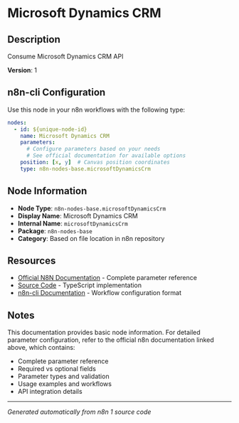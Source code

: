 # Microsoft Dynamics CRM

## Description

Consume Microsoft Dynamics CRM API

**Version**: 1

## n8n-cli Configuration

Use this node in your n8n workflows with the following type:

```yaml
nodes:
  - id: ${unique-node-id}
    name: Microsoft Dynamics CRM
    parameters:
      # Configure parameters based on your needs
      # See official documentation for available options
    position: [x, y]  # Canvas position coordinates
    type: n8n-nodes-base.microsoftDynamicsCrm
```

## Node Information

- **Node Type**: `n8n-nodes-base.microsoftDynamicsCrm`
- **Display Name**: Microsoft Dynamics CRM
- **Internal Name**: `microsoftDynamicsCrm`
- **Package**: `n8n-nodes-base`
- **Category**: Based on file location in n8n repository

## Resources

- [Official N8N Documentation](https://docs.n8n.io/integrations/builtin/app-nodes/n8n-nodes-base.microsoftdynamicscrm/) - Complete parameter reference
- [Source Code](https://github.com/n8n-io/n8n/blob/master/packages/nodes-base/nodes/Microsoft/Dynamics/MicrosoftDynamicsCrm.node.ts) - TypeScript implementation
- [n8n-cli Documentation](https://github.com/edenreich/n8n-cli) - Workflow configuration format

## Notes

This documentation provides basic node information. For detailed parameter configuration, 
refer to the official n8n documentation linked above, which contains:

- Complete parameter reference
- Required vs optional fields
- Parameter types and validation
- Usage examples and workflows
- API integration details

---
*Generated automatically from n8n 1 source code*

